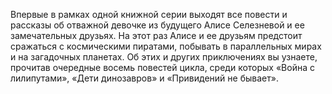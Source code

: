 <!--2017-02-16 19:21:37-->
Впервые в рамках одной книжной серии выходят все повести и рассказы об отважной девочке из будущего Алисе Селезневой и ее замечательных друзьях.
        На этот раз Алисе и ее друзьям предстоит сражаться с космическими пиратами, побывать в параллельных мирах и на загадочных планетах. Об этих и других приключениях вы узнаете, прочитав очередные восемь повестей цикла, среди которых «Война с лилипутами», «Дети динозавров» и «Привидений не бывает».